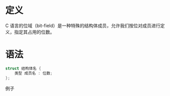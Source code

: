 # 定义
C 语言的位域（bit-field）是一种特殊的结构体成员，允许我们按位对成员进行定义，指定其占用的位数。

# 语法
```c
struct 结构体名 {
    类型 成员名 : 位数;
};
```

例子
[](..//3.结构体/test/test_bit_field.c)